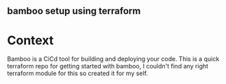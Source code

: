 ## bamboo setup using terraform

# Context
Bamboo is a CiCd tool for building and deploying your code. This is a quick terraform repo for getting started with bamboo, I couldn't find any right terraform module for this so created it for my self.
